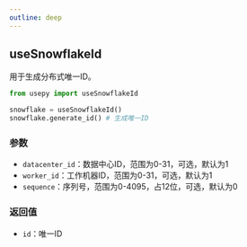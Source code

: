 ```yaml
---
outline: deep
---
```

## useSnowflakeId

用于生成分布式唯一ID。

```python
from usepy import useSnowflakeId

snowflake = useSnowflakeId()
snowflake.generate_id() # 生成唯一ID
```

### 参数

- `datacenter_id`：数据中心ID，范围为0-31，可选，默认为1
- `worker_id`：工作机器ID，范围为0-31，可选，默认为1
- `sequence`：序列号，范围为0-4095，占12位，可选，默认为0

### 返回值

- `id`：唯一ID
